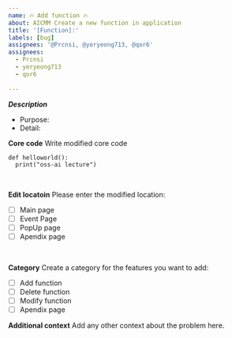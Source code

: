 ```yaml
---
name: 🔥 Add function 🔥
about: AICMM Create a new function in application
title: '[Function]:'
labels: [bug]
assignees: '@Prcnsi, @yeryeong713, @qor6'
assignees: 
  - Prcnsi
  - yeryeong713
  - qor6
    
---
```


_**Description**_
 - Purpose:
 - Detail: 

**Core code**
Write modified core code
```
def helloworld():
  print("oss-ai lecture")
```
</br>

**Edit locatoin**
Please enter the modified location:
- [ ] Main page 
- [ ] Event Page
- [ ] PopUp page
- [ ] Apendix page
</br>

**Category**
Create a category for the features you want to add:
- [ ] Add function
- [ ] Delete function
- [ ] Modify function 
- [ ] Apendix page

**Additional context**
Add any other context about the problem here.
